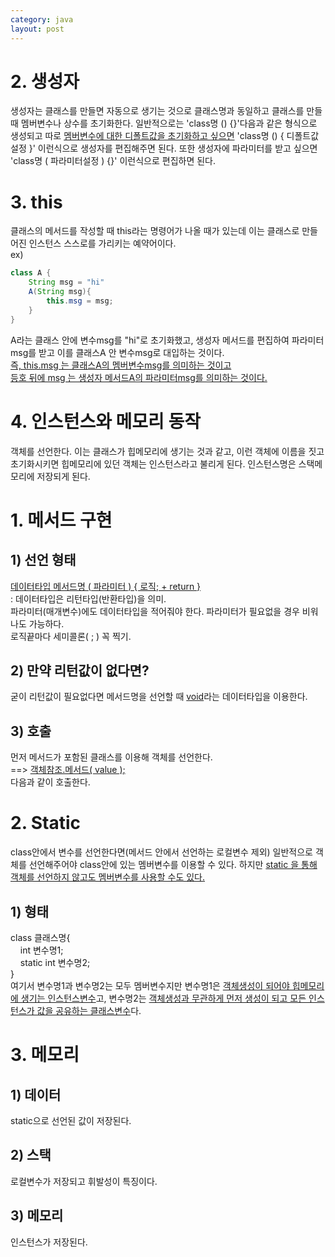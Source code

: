 ```yaml
---
category: java
layout: post
---
```



   


# 2. 생성자
생성자는 클래스를 만들면 자동으로 생기는 것으로 클래스명과 동일하고 클래스를 만들 때 멤버변수나 상수를 초기화한다. 일반적으로는 'class명 () {}'다음과 같은 형식으로 생성되고 따로 <u>멤버변수에 대한 디폴트값을 초기화하고 싶으면</u> 'class명 () { 디폴트값설정 }' 이런식으로 생성자를 편집해주면 된다. 또한 생성자에 파라미터를 받고 싶으면 'class명 ( 파라미터설정 ) {}' 이런식으로 편집하면 된다.

# 3. this
클래스의 메서드를 작성할 때 this라는 명령어가 나올 때가 있는데 이는 클래스로 만들어진 인스턴스 스스로를 가리키는 예약어이다.    
ex)
```java
class A {
    String msg = "hi"
    A(String msg){
        this.msg = msg;
    }
}
```
A라는 클래스 안에 변수msg를 "hi"로 초기화했고, 생성자 메서드를 편집하여 파라미터msg를 받고 이를 클래스A 안 변수msg로 대입하는 것이다.    
<u>즉, this.msg 는 클래스A의 멤버변수msg를 의미하는 것이고    
등호 뒤에 msg 는 생성자 메서드A의 파라미터msg를 의미하는 것이다.</u>

# 4. 인스턴스와 메모리 동작
객체를 선언한다. 이는 클래스가 힙메모리에 생기는 것과 같고, 이런 객체에 이름을 짓고 초기화시키면 힙메모리에 있던 객체는 인스턴스라고 불리게 된다. 인스턴스명은 스택메모리에 저장되게 된다.



# 1. 메서드 구현
## 1) 선언 형태
<u>데이터타입 메서드명 ( 파라미터 ) { 로직;  + return }</u>    
: 데이터타입은 리턴타입(반환타입)을 의미.  
  파라미터(매개변수)에도 데이터타입을 적어줘야 한다. 파라미터가 필요없을 경우 비워나도 가능하다.   
  로직끝마다 세미콜론( ; ) 꼭 찍기.

## 2) 만약 리턴값이 없다면?
굳이 리턴값이 필요없다면 메서드명을 선언할 때 <u>void</u>라는 데이터타입을 이용한다.


## 3) 호출
먼저 메서드가 포함된 클래스를 이용해 객체를 선언한다.   
==> <u>객체참조.메서드( value ); </u>   
다음과 같이 호출한다.   


# 2. Static
class안에서 변수를 선언한다면(메서드 안에서 선언하는 로컬변수 제외) 일반적으로 객체를 선언해주어야 class안에 있는 멤버변수를 이용할 수 있다. 하지만 <u>static 을 통해 객체를 선언하지 않고도 멤버변수를 사용할 수도 있다.</u>   
## 1) 형태
class 클래스명{    
&nbsp;&nbsp;&nbsp;&nbsp;int 변수명1;    
&nbsp;&nbsp;&nbsp;&nbsp;static int 변수명2;     
}    
여기서 변수명1과 변수명2는 모두 멤버변수지만 변수명1은 <u>객체생성이 되어야 힙메모리에 생기는 인스턴스변수</u>고, 변수명2는 <u>객체생성과 무관하게 먼저 생성이 되고 모든 인스턴스가 값을 공유하는 클래스변수</u>다.

# 3. 메모리
## 1) 데이터
static으로 선언된 값이 저장된다.
## 2) 스택
로컬변수가 저장되고 휘발성이 특징이다.
## 3) 메모리
인스턴스가 저장된다.

